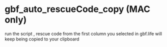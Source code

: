 # gbf_auto_rescueCode_copy (MAC only)

run the script , rescue code from the  first column you selected in gbf.life will keep being copied to your clipboard 

